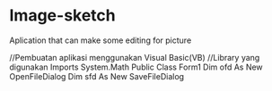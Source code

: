 # Image-sketch
Aplication that can make some editing for picture

//Pembuatan aplikasi menggunakan Visual Basic(VB)
//Library yang digunakan
Imports System.Math
Public Class Form1
    Dim ofd As New OpenFileDialog
    Dim sfd As New SaveFileDialog
